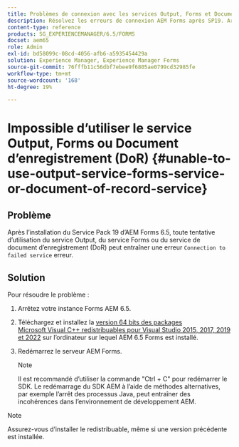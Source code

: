 ```yaml
---
title: Problèmes de connexion avec les services Output, Forms et Document d’enregistrement
description: Résolvez les erreurs de connexion AEM Forms après SP19. Arrêtez, installez Microsoft Visual C++, redémarrez le serveur pour une solution transparente. Résolution des problèmes liés aux services Output, Forms et DoR.
content-type: reference
products: SG_EXPERIENCEMANAGER/6.5/FORMS
docset: aem65
role: Admin
exl-id: bd58099c-08cd-4056-afb6-a5935454429a
solution: Experience Manager, Experience Manager Forms
source-git-commit: 76fffb11c56dbf7ebee9f6805ae0799cd32985fe
workflow-type: tm+mt
source-wordcount: '168'
ht-degree: 19%

---
```


# Impossible d’utiliser le service Output, Forms ou Document d’enregistrement (DoR) {#unable-to-use-output-service-forms-service-or-document-of-record-service}

## Problème

Après l’installation du Service Pack 19 d’AEM Forms 6.5, toute tentative d’utilisation du service Output, du service Forms ou du service de document d’enregistrement (DoR) peut entraîner une erreur `Connection to failed service` erreur.

## Solution

Pour résoudre le problème :

1. Arrêtez votre instance Forms AEM 6.5.
1. Téléchargez et installez la [version 64 bits des packages Microsoft Visual C++ redistribuables pour Visual Studio 2015, 2017, 2019 et 2022](https://learn.microsoft.com/fr-fr/cpp/windows/latest-supported-vc-redist?view=msvc-170#visual-studio-2015-2017-2019-and-2022) sur l’ordinateur sur lequel AEM 6.5 Forms est installé.
1. Redémarrez le serveur AEM Forms.

   >[!NOTE]
   >
   > Il est recommandé d’utiliser la commande &quot;Ctrl + C&quot; pour redémarrer le SDK. Le redémarrage du SDK AEM à l’aide de méthodes alternatives, par exemple l’arrêt des processus Java, peut entraîner des incohérences dans l’environnement de développement AEM.


>[!NOTE]
>
>
> Assurez-vous d’installer le redistribuable, même si une version précédente est installée.
